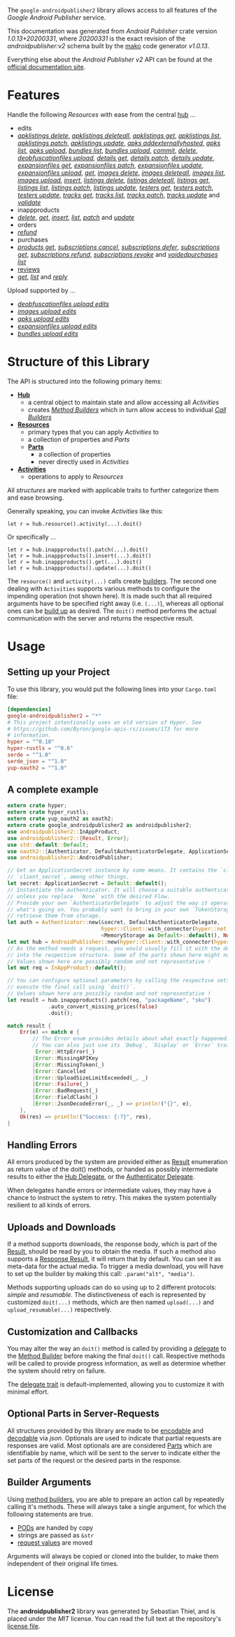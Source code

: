 <!---
DO NOT EDIT !
This file was generated automatically from 'src/mako/api/README.md.mako'
DO NOT EDIT !
-->
The `google-androidpublisher2` library allows access to all features of the *Google Android Publisher* service.

This documentation was generated from *Android Publisher* crate version *1.0.13+20200331*, where *20200331* is the exact revision of the *androidpublisher:v2* schema built by the [mako](http://www.makotemplates.org/) code generator *v1.0.13*.

Everything else about the *Android Publisher* *v2* API can be found at the
[official documentation site](https://developers.google.com/android-publisher).
# Features

Handle the following *Resources* with ease from the central [hub](https://docs.rs/google-androidpublisher2/1.0.13+20200331/google_androidpublisher2/struct.AndroidPublisher.html) ... 

* edits
 * [*apklistings delete*](https://docs.rs/google-androidpublisher2/1.0.13+20200331/google_androidpublisher2/struct.EditApklistingDeleteCall.html), [*apklistings deleteall*](https://docs.rs/google-androidpublisher2/1.0.13+20200331/google_androidpublisher2/struct.EditApklistingDeleteallCall.html), [*apklistings get*](https://docs.rs/google-androidpublisher2/1.0.13+20200331/google_androidpublisher2/struct.EditApklistingGetCall.html), [*apklistings list*](https://docs.rs/google-androidpublisher2/1.0.13+20200331/google_androidpublisher2/struct.EditApklistingListCall.html), [*apklistings patch*](https://docs.rs/google-androidpublisher2/1.0.13+20200331/google_androidpublisher2/struct.EditApklistingPatchCall.html), [*apklistings update*](https://docs.rs/google-androidpublisher2/1.0.13+20200331/google_androidpublisher2/struct.EditApklistingUpdateCall.html), [*apks addexternallyhosted*](https://docs.rs/google-androidpublisher2/1.0.13+20200331/google_androidpublisher2/struct.EditApkAddexternallyhostedCall.html), [*apks list*](https://docs.rs/google-androidpublisher2/1.0.13+20200331/google_androidpublisher2/struct.EditApkListCall.html), [*apks upload*](https://docs.rs/google-androidpublisher2/1.0.13+20200331/google_androidpublisher2/struct.EditApkUploadCall.html), [*bundles list*](https://docs.rs/google-androidpublisher2/1.0.13+20200331/google_androidpublisher2/struct.EditBundleListCall.html), [*bundles upload*](https://docs.rs/google-androidpublisher2/1.0.13+20200331/google_androidpublisher2/struct.EditBundleUploadCall.html), [*commit*](https://docs.rs/google-androidpublisher2/1.0.13+20200331/google_androidpublisher2/struct.EditCommitCall.html), [*delete*](https://docs.rs/google-androidpublisher2/1.0.13+20200331/google_androidpublisher2/struct.EditDeleteCall.html), [*deobfuscationfiles upload*](https://docs.rs/google-androidpublisher2/1.0.13+20200331/google_androidpublisher2/struct.EditDeobfuscationfileUploadCall.html), [*details get*](https://docs.rs/google-androidpublisher2/1.0.13+20200331/google_androidpublisher2/struct.EditDetailGetCall.html), [*details patch*](https://docs.rs/google-androidpublisher2/1.0.13+20200331/google_androidpublisher2/struct.EditDetailPatchCall.html), [*details update*](https://docs.rs/google-androidpublisher2/1.0.13+20200331/google_androidpublisher2/struct.EditDetailUpdateCall.html), [*expansionfiles get*](https://docs.rs/google-androidpublisher2/1.0.13+20200331/google_androidpublisher2/struct.EditExpansionfileGetCall.html), [*expansionfiles patch*](https://docs.rs/google-androidpublisher2/1.0.13+20200331/google_androidpublisher2/struct.EditExpansionfilePatchCall.html), [*expansionfiles update*](https://docs.rs/google-androidpublisher2/1.0.13+20200331/google_androidpublisher2/struct.EditExpansionfileUpdateCall.html), [*expansionfiles upload*](https://docs.rs/google-androidpublisher2/1.0.13+20200331/google_androidpublisher2/struct.EditExpansionfileUploadCall.html), [*get*](https://docs.rs/google-androidpublisher2/1.0.13+20200331/google_androidpublisher2/struct.EditGetCall.html), [*images delete*](https://docs.rs/google-androidpublisher2/1.0.13+20200331/google_androidpublisher2/struct.EditImageDeleteCall.html), [*images deleteall*](https://docs.rs/google-androidpublisher2/1.0.13+20200331/google_androidpublisher2/struct.EditImageDeleteallCall.html), [*images list*](https://docs.rs/google-androidpublisher2/1.0.13+20200331/google_androidpublisher2/struct.EditImageListCall.html), [*images upload*](https://docs.rs/google-androidpublisher2/1.0.13+20200331/google_androidpublisher2/struct.EditImageUploadCall.html), [*insert*](https://docs.rs/google-androidpublisher2/1.0.13+20200331/google_androidpublisher2/struct.EditInsertCall.html), [*listings delete*](https://docs.rs/google-androidpublisher2/1.0.13+20200331/google_androidpublisher2/struct.EditListingDeleteCall.html), [*listings deleteall*](https://docs.rs/google-androidpublisher2/1.0.13+20200331/google_androidpublisher2/struct.EditListingDeleteallCall.html), [*listings get*](https://docs.rs/google-androidpublisher2/1.0.13+20200331/google_androidpublisher2/struct.EditListingGetCall.html), [*listings list*](https://docs.rs/google-androidpublisher2/1.0.13+20200331/google_androidpublisher2/struct.EditListingListCall.html), [*listings patch*](https://docs.rs/google-androidpublisher2/1.0.13+20200331/google_androidpublisher2/struct.EditListingPatchCall.html), [*listings update*](https://docs.rs/google-androidpublisher2/1.0.13+20200331/google_androidpublisher2/struct.EditListingUpdateCall.html), [*testers get*](https://docs.rs/google-androidpublisher2/1.0.13+20200331/google_androidpublisher2/struct.EditTesterGetCall.html), [*testers patch*](https://docs.rs/google-androidpublisher2/1.0.13+20200331/google_androidpublisher2/struct.EditTesterPatchCall.html), [*testers update*](https://docs.rs/google-androidpublisher2/1.0.13+20200331/google_androidpublisher2/struct.EditTesterUpdateCall.html), [*tracks get*](https://docs.rs/google-androidpublisher2/1.0.13+20200331/google_androidpublisher2/struct.EditTrackGetCall.html), [*tracks list*](https://docs.rs/google-androidpublisher2/1.0.13+20200331/google_androidpublisher2/struct.EditTrackListCall.html), [*tracks patch*](https://docs.rs/google-androidpublisher2/1.0.13+20200331/google_androidpublisher2/struct.EditTrackPatchCall.html), [*tracks update*](https://docs.rs/google-androidpublisher2/1.0.13+20200331/google_androidpublisher2/struct.EditTrackUpdateCall.html) and [*validate*](https://docs.rs/google-androidpublisher2/1.0.13+20200331/google_androidpublisher2/struct.EditValidateCall.html)
* inappproducts
 * [*delete*](https://docs.rs/google-androidpublisher2/1.0.13+20200331/google_androidpublisher2/struct.InappproductDeleteCall.html), [*get*](https://docs.rs/google-androidpublisher2/1.0.13+20200331/google_androidpublisher2/struct.InappproductGetCall.html), [*insert*](https://docs.rs/google-androidpublisher2/1.0.13+20200331/google_androidpublisher2/struct.InappproductInsertCall.html), [*list*](https://docs.rs/google-androidpublisher2/1.0.13+20200331/google_androidpublisher2/struct.InappproductListCall.html), [*patch*](https://docs.rs/google-androidpublisher2/1.0.13+20200331/google_androidpublisher2/struct.InappproductPatchCall.html) and [*update*](https://docs.rs/google-androidpublisher2/1.0.13+20200331/google_androidpublisher2/struct.InappproductUpdateCall.html)
* orders
 * [*refund*](https://docs.rs/google-androidpublisher2/1.0.13+20200331/google_androidpublisher2/struct.OrderRefundCall.html)
* purchases
 * [*products get*](https://docs.rs/google-androidpublisher2/1.0.13+20200331/google_androidpublisher2/struct.PurchaseProductGetCall.html), [*subscriptions cancel*](https://docs.rs/google-androidpublisher2/1.0.13+20200331/google_androidpublisher2/struct.PurchaseSubscriptionCancelCall.html), [*subscriptions defer*](https://docs.rs/google-androidpublisher2/1.0.13+20200331/google_androidpublisher2/struct.PurchaseSubscriptionDeferCall.html), [*subscriptions get*](https://docs.rs/google-androidpublisher2/1.0.13+20200331/google_androidpublisher2/struct.PurchaseSubscriptionGetCall.html), [*subscriptions refund*](https://docs.rs/google-androidpublisher2/1.0.13+20200331/google_androidpublisher2/struct.PurchaseSubscriptionRefundCall.html), [*subscriptions revoke*](https://docs.rs/google-androidpublisher2/1.0.13+20200331/google_androidpublisher2/struct.PurchaseSubscriptionRevokeCall.html) and [*voidedpurchases list*](https://docs.rs/google-androidpublisher2/1.0.13+20200331/google_androidpublisher2/struct.PurchaseVoidedpurchaseListCall.html)
* [reviews](https://docs.rs/google-androidpublisher2/1.0.13+20200331/google_androidpublisher2/struct.Review.html)
 * [*get*](https://docs.rs/google-androidpublisher2/1.0.13+20200331/google_androidpublisher2/struct.ReviewGetCall.html), [*list*](https://docs.rs/google-androidpublisher2/1.0.13+20200331/google_androidpublisher2/struct.ReviewListCall.html) and [*reply*](https://docs.rs/google-androidpublisher2/1.0.13+20200331/google_androidpublisher2/struct.ReviewReplyCall.html)


Upload supported by ...

* [*deobfuscationfiles upload edits*](https://docs.rs/google-androidpublisher2/1.0.13+20200331/google_androidpublisher2/struct.EditDeobfuscationfileUploadCall.html)
* [*images upload edits*](https://docs.rs/google-androidpublisher2/1.0.13+20200331/google_androidpublisher2/struct.EditImageUploadCall.html)
* [*apks upload edits*](https://docs.rs/google-androidpublisher2/1.0.13+20200331/google_androidpublisher2/struct.EditApkUploadCall.html)
* [*expansionfiles upload edits*](https://docs.rs/google-androidpublisher2/1.0.13+20200331/google_androidpublisher2/struct.EditExpansionfileUploadCall.html)
* [*bundles upload edits*](https://docs.rs/google-androidpublisher2/1.0.13+20200331/google_androidpublisher2/struct.EditBundleUploadCall.html)



# Structure of this Library

The API is structured into the following primary items:

* **[Hub](https://docs.rs/google-androidpublisher2/1.0.13+20200331/google_androidpublisher2/struct.AndroidPublisher.html)**
    * a central object to maintain state and allow accessing all *Activities*
    * creates [*Method Builders*](https://docs.rs/google-androidpublisher2/1.0.13+20200331/google_androidpublisher2/trait.MethodsBuilder.html) which in turn
      allow access to individual [*Call Builders*](https://docs.rs/google-androidpublisher2/1.0.13+20200331/google_androidpublisher2/trait.CallBuilder.html)
* **[Resources](https://docs.rs/google-androidpublisher2/1.0.13+20200331/google_androidpublisher2/trait.Resource.html)**
    * primary types that you can apply *Activities* to
    * a collection of properties and *Parts*
    * **[Parts](https://docs.rs/google-androidpublisher2/1.0.13+20200331/google_androidpublisher2/trait.Part.html)**
        * a collection of properties
        * never directly used in *Activities*
* **[Activities](https://docs.rs/google-androidpublisher2/1.0.13+20200331/google_androidpublisher2/trait.CallBuilder.html)**
    * operations to apply to *Resources*

All *structures* are marked with applicable traits to further categorize them and ease browsing.

Generally speaking, you can invoke *Activities* like this:

```Rust,ignore
let r = hub.resource().activity(...).doit()
```

Or specifically ...

```ignore
let r = hub.inappproducts().patch(...).doit()
let r = hub.inappproducts().insert(...).doit()
let r = hub.inappproducts().get(...).doit()
let r = hub.inappproducts().update(...).doit()
```

The `resource()` and `activity(...)` calls create [builders][builder-pattern]. The second one dealing with `Activities` 
supports various methods to configure the impending operation (not shown here). It is made such that all required arguments have to be 
specified right away (i.e. `(...)`), whereas all optional ones can be [build up][builder-pattern] as desired.
The `doit()` method performs the actual communication with the server and returns the respective result.

# Usage

## Setting up your Project

To use this library, you would put the following lines into your `Cargo.toml` file:

```toml
[dependencies]
google-androidpublisher2 = "*"
# This project intentionally uses an old version of Hyper. See
# https://github.com/Byron/google-apis-rs/issues/173 for more
# information.
hyper = "^0.10"
hyper-rustls = "^0.6"
serde = "^1.0"
serde_json = "^1.0"
yup-oauth2 = "^1.0"
```

## A complete example

```Rust
extern crate hyper;
extern crate hyper_rustls;
extern crate yup_oauth2 as oauth2;
extern crate google_androidpublisher2 as androidpublisher2;
use androidpublisher2::InAppProduct;
use androidpublisher2::{Result, Error};
use std::default::Default;
use oauth2::{Authenticator, DefaultAuthenticatorDelegate, ApplicationSecret, MemoryStorage};
use androidpublisher2::AndroidPublisher;

// Get an ApplicationSecret instance by some means. It contains the `client_id` and 
// `client_secret`, among other things.
let secret: ApplicationSecret = Default::default();
// Instantiate the authenticator. It will choose a suitable authentication flow for you, 
// unless you replace  `None` with the desired Flow.
// Provide your own `AuthenticatorDelegate` to adjust the way it operates and get feedback about 
// what's going on. You probably want to bring in your own `TokenStorage` to persist tokens and
// retrieve them from storage.
let auth = Authenticator::new(&secret, DefaultAuthenticatorDelegate,
                              hyper::Client::with_connector(hyper::net::HttpsConnector::new(hyper_rustls::TlsClient::new())),
                              <MemoryStorage as Default>::default(), None);
let mut hub = AndroidPublisher::new(hyper::Client::with_connector(hyper::net::HttpsConnector::new(hyper_rustls::TlsClient::new())), auth);
// As the method needs a request, you would usually fill it with the desired information
// into the respective structure. Some of the parts shown here might not be applicable !
// Values shown here are possibly random and not representative !
let mut req = InAppProduct::default();

// You can configure optional parameters by calling the respective setters at will, and
// execute the final call using `doit()`.
// Values shown here are possibly random and not representative !
let result = hub.inappproducts().patch(req, "packageName", "sku")
             .auto_convert_missing_prices(false)
             .doit();

match result {
    Err(e) => match e {
        // The Error enum provides details about what exactly happened.
        // You can also just use its `Debug`, `Display` or `Error` traits
         Error::HttpError(_)
        |Error::MissingAPIKey
        |Error::MissingToken(_)
        |Error::Cancelled
        |Error::UploadSizeLimitExceeded(_, _)
        |Error::Failure(_)
        |Error::BadRequest(_)
        |Error::FieldClash(_)
        |Error::JsonDecodeError(_, _) => println!("{}", e),
    },
    Ok(res) => println!("Success: {:?}", res),
}

```
## Handling Errors

All errors produced by the system are provided either as [Result](https://docs.rs/google-androidpublisher2/1.0.13+20200331/google_androidpublisher2/enum.Result.html) enumeration as return value of 
the doit() methods, or handed as possibly intermediate results to either the 
[Hub Delegate](https://docs.rs/google-androidpublisher2/1.0.13+20200331/google_androidpublisher2/trait.Delegate.html), or the [Authenticator Delegate](https://docs.rs/yup-oauth2/*/yup_oauth2/trait.AuthenticatorDelegate.html).

When delegates handle errors or intermediate values, they may have a chance to instruct the system to retry. This 
makes the system potentially resilient to all kinds of errors.

## Uploads and Downloads
If a method supports downloads, the response body, which is part of the [Result](https://docs.rs/google-androidpublisher2/1.0.13+20200331/google_androidpublisher2/enum.Result.html), should be
read by you to obtain the media.
If such a method also supports a [Response Result](https://docs.rs/google-androidpublisher2/1.0.13+20200331/google_androidpublisher2/trait.ResponseResult.html), it will return that by default.
You can see it as meta-data for the actual media. To trigger a media download, you will have to set up the builder by making
this call: `.param("alt", "media")`.

Methods supporting uploads can do so using up to 2 different protocols: 
*simple* and *resumable*. The distinctiveness of each is represented by customized 
`doit(...)` methods, which are then named `upload(...)` and `upload_resumable(...)` respectively.

## Customization and Callbacks

You may alter the way an `doit()` method is called by providing a [delegate](https://docs.rs/google-androidpublisher2/1.0.13+20200331/google_androidpublisher2/trait.Delegate.html) to the 
[Method Builder](https://docs.rs/google-androidpublisher2/1.0.13+20200331/google_androidpublisher2/trait.CallBuilder.html) before making the final `doit()` call. 
Respective methods will be called to provide progress information, as well as determine whether the system should 
retry on failure.

The [delegate trait](https://docs.rs/google-androidpublisher2/1.0.13+20200331/google_androidpublisher2/trait.Delegate.html) is default-implemented, allowing you to customize it with minimal effort.

## Optional Parts in Server-Requests

All structures provided by this library are made to be [encodable](https://docs.rs/google-androidpublisher2/1.0.13+20200331/google_androidpublisher2/trait.RequestValue.html) and 
[decodable](https://docs.rs/google-androidpublisher2/1.0.13+20200331/google_androidpublisher2/trait.ResponseResult.html) via *json*. Optionals are used to indicate that partial requests are responses 
are valid.
Most optionals are are considered [Parts](https://docs.rs/google-androidpublisher2/1.0.13+20200331/google_androidpublisher2/trait.Part.html) which are identifiable by name, which will be sent to 
the server to indicate either the set parts of the request or the desired parts in the response.

## Builder Arguments

Using [method builders](https://docs.rs/google-androidpublisher2/1.0.13+20200331/google_androidpublisher2/trait.CallBuilder.html), you are able to prepare an action call by repeatedly calling it's methods.
These will always take a single argument, for which the following statements are true.

* [PODs][wiki-pod] are handed by copy
* strings are passed as `&str`
* [request values](https://docs.rs/google-androidpublisher2/1.0.13+20200331/google_androidpublisher2/trait.RequestValue.html) are moved

Arguments will always be copied or cloned into the builder, to make them independent of their original life times.

[wiki-pod]: http://en.wikipedia.org/wiki/Plain_old_data_structure
[builder-pattern]: http://en.wikipedia.org/wiki/Builder_pattern
[google-go-api]: https://github.com/google/google-api-go-client

# License
The **androidpublisher2** library was generated by Sebastian Thiel, and is placed 
under the *MIT* license.
You can read the full text at the repository's [license file][repo-license].

[repo-license]: https://github.com/Byron/google-apis-rsblob/master/LICENSE.md
